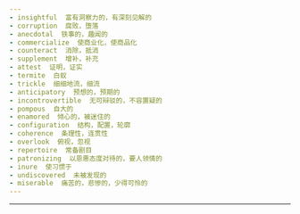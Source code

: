 ```yaml
---
- insightful  富有洞察力的，有深刻见解的
- corruption  腐败，堕落
- anecdotal  铁事的，趣闻的
- commercialize  使商业化，使商品化
- counteract  消除，抵消
- supplement  增补，补充
- attest  证明，证实
- termite  白蚁
- trickle  细细地流，细流
- anticipatory  预想的，预期的
- incontrovertible  无可辩驳的，不容置疑的
- pompous  自大的
- enamored  倾心的，被迷住的
- configuration  结构，配置，轮廓
- coherence  条理性，连贯性
- overlook  俯视，忽视
- repertoire  常备剧目
- patronizing  以恩惠态度对待的，要人领情的
- inure  使习惯于
- undiscovered  未被发现的
- miserable  痛苦的，悲惨的，少得可怜的
---
```


---